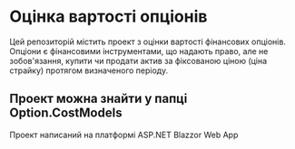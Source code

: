 # Оцінка вартості опціонів

Цей репозиторій містить проект з оцінки вартості фінансових опціонів. 
Опціони є фінансовими інструментами, що надають право, але не зобов'язання, купити чи продати актив за фіксованою ціною (ціна страйку) протягом визначеного періоду.

## Проект можна знайти у папці Option.CostModels
Проект написаний на платформі ASP.NET Blazzor Web App
